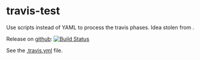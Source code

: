 # travis-test

Use scripts instead of YAML to process the travis phases.
Idea stolen from [](//github.com/SwiftNIOExtras/swift-nio-irc).

Release on [github](//github.com/mulle-nat/travis-test): [![Build Status](https://travis-ci.org/mulle-nat/travis-test.svg?branch=master)](https://travis-ci.org/mulle-nat/travis-test)

See the [.travis.yml](.travis.yml) file.
